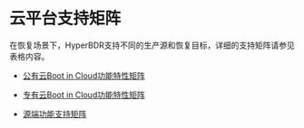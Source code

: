 # 云平台支持矩阵

在恢复场景下，HyperBDR支持不同的生产源和恢复目标，详细的支持矩阵请参见表格内容。

* [公有云Boot in Cloud功能特性矩阵](https://oneprocloud.feishu.cn/sheets/S7LisoSWdhm2G4t0rdycwxEunEd?sheet=1OatFu)

* [专有云Boot in Cloud功能特性矩阵](https://oneprocloud.feishu.cn/sheets/S7LisoSWdhm2G4t0rdycwxEunEd?sheet=2fOzMl)

* [源端功能支持矩阵](https://oneprocloud.feishu.cn/sheets/S7LisoSWdhm2G4t0rdycwxEunEd?sheet=0hEfBi)
